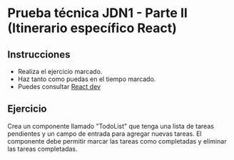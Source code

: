 # Prueba técnica JDN1 - Parte II (Itinerario específico React)

## Instrucciones
- Realiza el ejercicio marcado.
- Haz tanto como puedas en el tiempo marcado. 
- Puedes consultar [React dev](https://react.dev/)

## Ejercicio
Crea un componente llamado "TodoList" que tenga una lista de tareas pendientes y un campo de entrada para agregar nuevas tareas. El componente debe permitir marcar las tareas como completadas y eliminar las tareas completadas.

